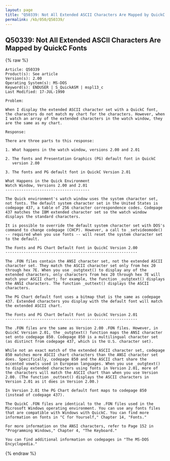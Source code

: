 ```yaml
---
layout: page
title: "Q50339: Not All Extended ASCII Characters Are Mapped by QuickC Fonts"
permalink: /kb/050/Q50339/
---
```


## Q50339: Not All Extended ASCII Characters Are Mapped by QuickC Fonts

{% raw %}

	Article: Q50339
	Product(s): See article
	Version(s): 2.00
	Operating System(s): MS-DOS
	Keyword(s): ENDUSER | S_QuickASM | mspl13_c
	Last Modified: 17-JUL-1990
	
	Problem:
	
	When I display the extended ASCII character set with a QuickC font,
	the characters do not match my chart for the characters. However, when
	I watch an array of the extended characters in the watch window, they
	are the same as my chart.
	
	Response:
	
	There are three parts to this response:
	
	1. What happens in the watch window, versions 2.00 and 2.01
	
	2. The fonts and Presentation Graphics (PG) default font in QuickC
	   version 2.00
	
	3. The fonts and PG default font in QuickC Version 2.01
	
	What Happens in the Quick Environment
	Watch Window, Versions 2.00 and 2.01
	-------------------------------------
	
	The Quick environment's watch window uses the system character set,
	not fonts. The default system character set in the United States is
	codepage 437, a table of 256 character correspondence codes. Codepage
	437 matches the IBM extended character set so the watch window
	displays the standard characters.
	
	It is possible to override the default system character set with DOS's
	command to change codepage (CHCP). However, a call to _setvideomode()
	-- required when you use fonts -- will reset the system character set
	to the default.
	
	The Fonts and PG Chart Default Font in QuickC Version 2.00
	----------------------------------------------------------
	
	The .FON files contain the ANSI character set, not the extended ASCII
	character set. They match the ASCII character set only from hex 20
	through hex 7E. When you use _outgtext() to display any of the
	extended characters, only characters from hex 20 through hex 7E will
	match your ASCII chart; for example, the function _outgtext() displays
	the ANSI characters. The function _outtext() displays the ASCII
	characters.
	
	The PG Chart default font uses a bitmap that is the same as codepage
	437. Extended characters you display with the default font will match
	the extended ASCII chart.
	
	The Fonts and PG Chart Default Font in QuickC Version 2.01
	----------------------------------------------------------
	
	The .FON files are the same as Version 2.00 .FON files. However, in
	QuickC Version 2.01, the _outgtext() function maps the ANSI character
	set onto codepage 850. Codepage 850 is a multilingual character set
	(as distinct from codepage 437, which is the U.S. character set).
	
	While not an exact match of the extended ASCII character set, codepage
	850 matches more ASCII chart characters than the ANSI character set
	does. Specifically, codepage 850 and the ASCII chart share the
	accented vowels used in European languages. When you use _outgtext()
	to display extended characters using fonts in Version 2.01, more of
	the characters will match the ASCII chart than when you use Version
	2.00. (The function _outtext() displays the ASCII characters in
	Version 2.01 as it does in Version 2.00.)
	
	In Version 2.01 the PG Chart default font maps to codepage 850
	(instead of codepage 437).
	
	The QuickC .FON files are identical to the .FON files used in the
	Microsoft Windows operating environment. You can use any fonts files
	that are compatible with Windows with QuickC. You can find more
	information on fonts in "C for Yourself," Chapter 14, "Fonts."
	
	For more information on the ANSI characters, refer to Page 152 in
	"Programming Windows," Chapter 4, "The Keyboard."
	
	You can find additional information on codepages in "The MS-DOS
	Encyclopedia."

{% endraw %}
